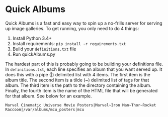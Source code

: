 # Quick Albums

Quick Albums is a fast and easy way to spin up a no-frills server for serving up image galleries. To get running, you only need to do 4 things:

1. Install Python 3.4+
2. Install requirements: `pip install -r requirements.txt`
3. Build your `definitions.txt` file
4. Run quickAlbums.py

The hardest part of this is probably going to be building your definitions file. In `definitions.txt`, each line specifies an album that you want served up. It does this with a pipe (|) delimited list with 4 items. The first item is the album title. The second item is a tilde (~) delimited list of tags for that album. The third item is the path to the directory containing the album. Finally, the fourth item is the name of the HTML file that will be generated for that album. See below for an example.

`Marvel Cinematic Universe Movie Posters|Marvel~Iron Man~Thor~Rocket Raccoon|/var/albums/mcu_posters|mcu`
